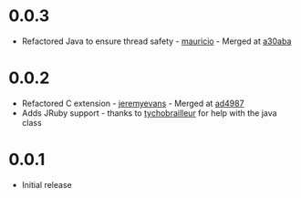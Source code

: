 # 0.0.3
 * Refactored Java to ensure thread safety - [mauricio](https://github.com/mauricio) -
   Merged at [a30aba](https://github.com/dockyard/pg_array_parser/commit/a30aba4885812290f83c693e6b68c697b0dac675)

# 0.0.2
 * Refactored C extension - [jeremyevans](https://github.com/jeremyevens) - Merged at [ad4987](https://github.com/dockyard/pg_array_parser/commit/ad4987dba411decca4aebd0750c990212dc81039)  
 * Adds JRuby support - thanks to [tychobrailleur](https://github.com/tychobrailleur) for help with the java class

# 0.0.1
 * Initial release

